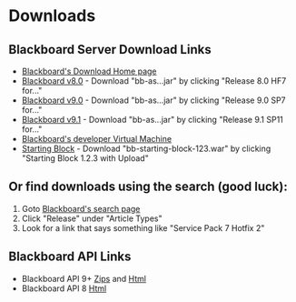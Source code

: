 # Downloads

## Blackboard Server Download Links

 * [Blackboard's Download Home page](1)
 * [Blackboard v8.0](2) - Download "bb-as...jar" by clicking "Release 8.0 HF7 for..."
 * [Blackboard v9.0](3) - Download "bb-as...jar" by clicking "Release 9.0 SP7 for..."
 * [Blackboard v9.1](4) - Download "bb-as...jar" by clicking "Release 9.1 SP11 for..."
 * [Blackboard's developer Virtual Machine](5)
 * [Starting Block](6) - Download "bb-starting-block-123.war" by clicking "Starting Block 1.2.3 with Upload"
	
[1]: https://blackboard.secure.force.com/btbb_articleview?id=50170000000WlJfAAK
[2]: https://behind.blackboard.com/System-Administrator/Learn/Downloads/download.aspx?d=1563
[3]: https://behind.blackboard.com/System-Administrator/Learn/Downloads/download.aspx?d=1581
[4]: https://behind.blackboard.com/downloads/details.aspx?d=1615
[5]: https://help.blackboard.com/en-us/Learn/9.1_SP_12_and_SP_13/Administrator/230_Developer_Resources/Developer_Virtual_Machine
[6]: https://behind.blackboard.com/s/developer/dlc/download.aspx?d=1335

## Or find downloads using the search (good luck):
 1. Goto [Blackboard's search page](search)
 2. Click "Release" under "Article Types"
 3. Look for a link that says something like "Service Pack 7 Hotfix 2"

[search]: https://blackboard.secure.force.com/apex/btbb_articlesearch?aType=Downloads

## Blackboard API Links
 * Blackboard API 9+ [Zips](7) and [Html](8)
 * Blackboard API 8 [Html](9)

[7]: http://www.edugarage.com/display/BBDN/Building+Blocks
[8]: http://library.blackboard.com/ref/598135ae-501e-46f6-9910-190d7ea0a17c/
[9]: http://library.blackboard.com/ref/15c9ac3f-f10f-44bc-91f9-1556e05cc5b6/index.htm

